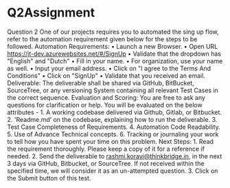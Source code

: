# Q2Assignment
Question 2 One of our projects requires you to automated the sing up flow, refer to the automation requirement given below for the steps to be followed. Automation Requirements: • Launch a new Browser. • Open URL https://jt-dev.azurewebsites.net/#/SignUp • Validate that the dropdown has "English" and "Dutch" • Fill in your name. • For organization, use your name as well. • Input your email address. • Click on "I agree to the Terms And Conditions" • Click on "SignUp" • Validate that you received an email. Deliverable: The deliverable shall be shared via GitHub, BitBucket, SourceTree, or any versioning System containing all relevant Test Cases in the correct sequence. Evaluation and Scoring: You are free to ask any questions for clarification or help. You will be evaluated on the below attributes - 1. A working codebase delivered via Github, Gitlab, or Bitbucket. 2. 'Readme.md’ on the codebase, explaining how to run the deliverable. 3. Test Case Completeness of Requirements. 4. Automation Code Readability. 5. Use of Advance Technical concepts. 6. Tracking or journaling your work to tell how you have spent your time on this problem. Next Steps: 1. Read the requirement thoroughly. Please keep a copy of it for a reference if needed. 2. Send the deliverable to rashmi.koravi@thinkbridge.in, in the next 3 days via GitHub, Bitbucket, or SourceTree. If not received within the specified time, we will consider it as an un-attempted question. 3. Click on the Submit button of this test.
